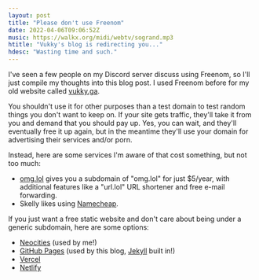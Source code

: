 ```yaml
---
layout: post
title: "Please don't use Freenom"
date: 2022-04-06T09:06:52Z
music: https://walkx.org/midi/webtv/sogrand.mp3
htitle: "Vukky's blog is redirecting you..."
hdesc: "Wasting time and such."
---
```


I've seen a few people on my Discord server discuss using Freenom, so I'll just compile my thoughts into this blog post. I used Freenom before for my old website called [vukky.ga](https://vukky.vercel.app).

You shouldn't use it for other purposes than a test domain to test random things you don't want to keep on. If your site gets traffic, they'll take it from you and demand that you should pay up. Yes, you can wait, and they'll eventually free it up again, but in the meantime they'll use your domain for advertising their services and/or porn.

Instead, here are some services I'm aware of that cost something, but not too much:
* [omg.lol](https://omg.lol) gives you a subdomain of "omg.lol" for just $5/year, with additional features like a "url.lol" URL shortener and free e-mail forwarding.
* Skelly likes using [Namecheap](https://namecheap.com).

If you just want a free static website and don't care about being under a generic subdomain, here are some options:
* [Neocities](https://neocities.org) (used by me!)
* [GitHub Pages](https://pages.github.com) (used by this blog, [Jekyll](https://jekyllrb.com/) built in!)
* [Vercel](https://vercel.com)
* [Netlify](https://netlify.com)
